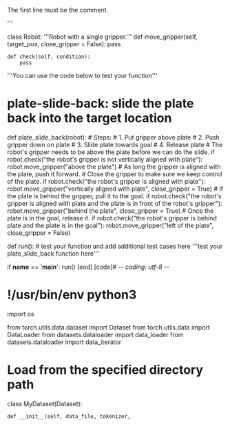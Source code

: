 

The first line must be the comment.

'''

class Robot:
    '''Robot with a single gripper.'''
    def move_gripper(self, target_pos, close_gripper = False):
        pass

    def check(self, condition):
        pass

'''You can use the code below to test your function'''
# plate-slide-back: slide the plate back into the target location
def plate_slide_back(robot):
    # Steps:
    #  1. Put gripper above plate
    #  2. Push gripper down on plate
    #  3. Slide plate towards goal
    #  4. Release plate
    # The robot's gripper needs to be above the plate before we can do the slide.
    if robot.check("the robot's gripper is not vertically aligned with plate"):
        robot.move_gripper("above the plate")
    # As long the gripper is aligned with the plate, push it forward.
    # Close the gripper to make sure we keep control of the plate.
    if robot.check("the robot's gripper is aligned with plate"):
        robot.move_gripper("vertically aligned with plate", close_gripper = True)
    # If the plate is behind the gripper, pull it to the goal.
    if robot.check("the robot's gripper is aligned with plate and the plate is in front of the robot's gripper"):
        robot.move_gripper("behind the plate", close_gripper = True)
    # Once the plate is in the goal, release it.
    if robot.check("the robot's gripper is behind plate and the plate is in the goal"):
        robot.move_gripper("left of the plate", close_gripper = False)

def run():
    # test your function and add additional test cases here
    '''test your plate_slide_back function here'''

if __name__ == '__main__':
    run()
[eod] [code]# -*- coding: utf-8 -*-
# !/usr/bin/env python3
import os

from torch.utils.data.dataset import Dataset
from torch.utils.data import DataLoader
from datasets.dataloader import data_loader
from datasets.dataloader import data_iterator


# Load from the specified directory path
class MyDataset(Dataset):

    def __init__(self, data_file, tokenizer, 